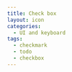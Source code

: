 ```yaml
---
title: Check box
layout: icon
categories:
  - UI and keyboard
tags:
  - checkmark
  - todo
  - checkbox
---
```

